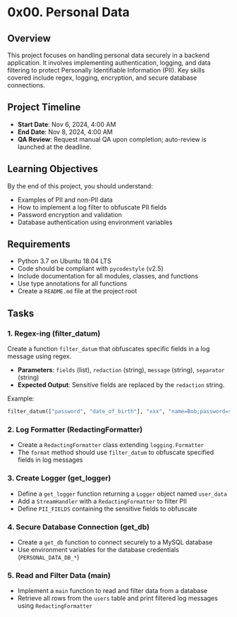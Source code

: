 # 0x00. Personal Data

## Overview
This project focuses on handling personal data securely in a backend application. It involves implementing authentication, logging, and data filtering to protect Personally Identifiable Information (PII). Key skills covered include regex, logging, encryption, and secure database connections.

## Project Timeline
* **Start Date**: Nov 6, 2024, 4:00 AM
* **End Date**: Nov 8, 2024, 4:00 AM
* **QA Review**: Request manual QA upon completion; auto-review is launched at the deadline.

## Learning Objectives
By the end of this project, you should understand:
* Examples of PII and non-PII data
* How to implement a log filter to obfuscate PII fields
* Password encryption and validation
* Database authentication using environment variables

## Requirements
* Python 3.7 on Ubuntu 18.04 LTS
* Code should be compliant with `pycodestyle` (v2.5)
* Include documentation for all modules, classes, and functions
* Use type annotations for all functions
* Create a `README.md` file at the project root

## Tasks

### 1. Regex-ing (filter_datum)
Create a function `filter_datum` that obfuscates specific fields in a log message using regex.
* **Parameters**: `fields` (list), `redaction` (string), `message` (string), `separator` (string)
* **Expected Output**: Sensitive fields are replaced by the `redaction` string.

Example:
```python
filter_datum(["password", "date_of_birth"], "xxx", "name=Bob;password=secret;date_of_birth=01/01/1990;", ";")
```

### 2. Log Formatter (RedactingFormatter)
* Create a `RedactingFormatter` class extending `logging.Formatter`
* The `format` method should use `filter_datum` to obfuscate specified fields in log messages

### 3. Create Logger (get_logger)
* Define a `get_logger` function returning a `Logger` object named `user_data`
* Add a `StreamHandler` with a `RedactingFormatter` to filter PII
* Define `PII_FIELDS` containing the sensitive fields to obfuscate

### 4. Secure Database Connection (get_db)
* Create a `get_db` function to connect securely to a MySQL database
* Use environment variables for the database credentials (`PERSONAL_DATA_DB_*`)

### 5. Read and Filter Data (main)
* Implement a `main` function to read and filter data from a database
* Retrieve all rows from the `users` table and print filtered log messages using `RedactingFormatter`